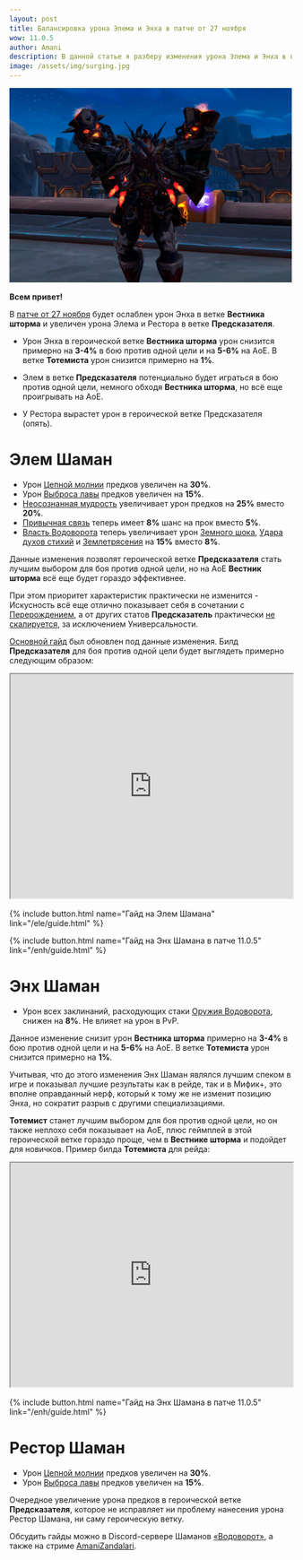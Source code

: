 ```yaml
---    
layout: post
title: Балансировка урона Элема и Энха в патче от 27 ноября
wow: 11.0.5
author: Amani
description: В данной статье я разберу изменения урона Элема и Энха в патче от 27 ноября и как они повлияют на выбор билдов и эффективность специализаций.
image: /assets/img/surging.jpg
---
```



<p align="center">
    <img src="/assets/img/surging.jpg"> 
</p>

**Всем привет!**

В [патче от 27 ноября](https://us.forums.blizzard.com/en/wow/t/class-tuning-incoming-%E2%80%93-november-26/2015671/1) будет ослаблен урон Энха в ветке **Вестника шторма** и увеличен урона Элема и Рестора в ветке **Предсказателя**.

* Урон Энха в героической ветке **Вестника шторма** урон снизится примерно на **3-4%** в бою против одной цели и на **5-6%** на АоЕ. В ветке **Тотемиста** урон снизится примерно на **1%**.

* Элем в ветке **Предсказателя** потенциально будет играться в бою против одной цели, немного обходя **Вестника шторма**, но всё еще проигрывать на АоЕ.

* У Рестора вырастет урон в героической ветке Предсказателя (опять).

<p></p>

<!--more-->

# Элем Шаман


* Урон [Цепной молнии](https://www.wowhead.com/ru/spell=188443) предков увеличен на **30%**. 
* Урон [Выброса лавы](https://www.wowhead.com/ru/spell=51505) предков увеличен на **15%**. 
* [Неосознанная мудрость](https://www.wowhead.com/ru/spell=443449/) увеличивает урон предков на **25%** вместо **20%**.
* [Привычная связь](https://www.wowhead.com/ru/spell=443445) теперь имеет **8%** шанс на прок вместо **5%**.
* [Власть Водоворота](https://www.wowhead.com/ru/spell=443447) теперь увеличивает урон [Земного шока](https://ru.wowhead.com/spell=8042), [Удара духов стихий](https://ru.wowhead.com/spell=117014) и [Землетрясения](https://ru.wowhead.com/spell=61882) на **15%** вместо **8%**.

<p></p>

Данные изменения позволят героической ветке **Предсказателя** стать лучшим выбором для боя против одной цели, но на АоЕ **Вестник шторма** всё еще будет гораздо эффективнее.

При этом приоритет характеристик практически не изменится - Искусность всё еще отлично показывает себя в сочетании с [Перерождением](https://www.wowhead.com/ru/spell=114050/), а от других статов **Предсказатель** практически [не скалируется](https://stormearthandlava.com/blog/2024/11/12/grandpa-are-you-scaling.html), за исключением Универсальности.

[Основной гайд](https://stormkeeper.ru/ele/guide.html) был обновлен под данные изменения. Билд **Предсказателя** для боя против одной цели будет выглядеть примерно следующим образом:

<p></p>

<iframe title="Talent Embed Example 1" src="https://www.raidbots.com/simbot/render/talents/CYQAAAAAAAAAAAAAAAAAAAAAAAAAAAAMbzyyMjZGzysMGMYmBAAAAAWMzGMgBMbMhMLAgZbaGw2iZmphZmZMsNzMDmlBLjZmZmhZ2YA?width=700&bgcolor=262b39&locale=ru_RU" width="100%" height="400px" style="overflow: hidden"></iframe>

<p></p>


<p></p>

{% include button.html name="Гайд на Элем Шамана" link="/ele/guide.html" %}  

<p></p>

{% include button.html name="Гайд на Энх Шамана в патче 11.0.5" link="/enh/guide.html" %}  

<p></p>


# Энх Шаман

* Урон всех заклинаний, расходующих стаки [Оружия Водоворота](https://ru.wowhead.com/spell=187880), снижен на **8%**. Не влияет на урон в PvP.

<p></p>

Данное изменение снизит урон **Вестника шторма** примерно на **3-4%** в бою против одной цели и на **5-6%** на АоЕ. В ветке **Тотемиста** урон снизится примерно на **1%**.

Учитывая, что до этого изменения Энх Шаман являлся лучшим спеком в игре и показывал лучшие результаты как в рейде, так и в Мифик+, это вполне оправданный нерф, который к тому же не изменит позицию Энха, но сократит разрыв с другими специализациями.

**Тотемист** станет лучшим выбором для боя против одной цели, но он также неплохо себя показывает на АоЕ, плюс геймплей в этой героической ветке гораздо проще, чем в **Вестнике шторма** и подойдет для новичков. Пример билда **Тотемиста** для рейда:

<p></p>

<iframe title="Talent Embed Example 1" src="https://www.raidbots.com/simbot/render/talents/CcQAAAAAAAAAAAAAAAAAAAAAAMzMgZGDzMzMYZmx2sNDAAAAAAAAAgNYBWgZspx2AYmgNAMLTmBWWMzMzwYmZZYZmZCMWGzMAAzMD?width=700&bgcolor=262b39&locale=ru_RU" width="100%" height="400px" style="overflow: hidden"></iframe>

<p></p>

{% include button.html name="Гайд на Энх Шамана в патче 11.0.5" link="/enh/guide.html" %}  

<p></p>


# Рестор Шаман

* Урон [Цепной молнии](https://www.wowhead.com/ru/spell=188443) предков увеличен на **30%**. 
* Урон [Выброса лавы](https://www.wowhead.com/ru/spell=51505) предков увеличен на **15%**. 

<p></p>

Очередное увеличение урона предков в героической ветке **Предсказателя**, которое не исправляет ни проблему нанесения урона Рестор Шамана, ни саму героическую ветку.

<p></p>

Обсудить гайды можно в Discord-сервере Шаманов [«Водоворот»](https://discord.gg/vodovorot), а также на стриме [AmaniZandalari](https://www.twitch.tv/amanizandalari).
